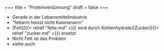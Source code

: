 +++
title = "Proteinverdünnung"
draft = false
+++

-   Gerade in der Lebensmittelindustrie
-   "fettarm heisst nicht Kalorienarm"
-   [Fett]({{< relref "fette.md" >}}) wird durch Kohlenhydrate/[Zucker]({{< relref "zucker.md" >}}) ersetzt
-   Nicht Fett ist das Problem
-   siehe auch
